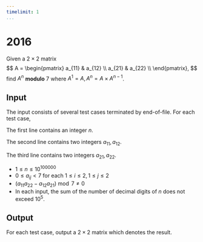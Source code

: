 ```yaml
---
timelimit: 1
...
```


# 2016

Given a $2 \times 2$ matrix
$$
A = \begin{pmatrix}
    a_{11} & a_{12} \\
    a_{21} & a_{22} \\
\end{pmatrix},
$$
find $A^n$ **modulo** $7$ where $A^1 = A, A^n = A \times A^{n - 1}$.

## Input

The input consists of several test cases terminated by end-of-file. For each test case,

The first line contains an integer $n$.

The second line contains two integers $a_{11}, a_{12}$.

The third line contains two integers $a_{21}, a_{22}$.

* $1 \leq n \leq 10^{100000}$
* $0 \leq a_{ij} < 7$ for each $1 \leq i \leq 2, 1 \leq j \leq 2$
* $(a_{11} a_{22} - a_{12} a_{21}) \bmod 7 \neq 0$
* In each input, the sum of the number of decimal digits of $n$ does not exceed $10^5$.

## Output

For each test case, output a $2 \times 2$ matrix which denotes the result.

<!--SAMPLES-->
